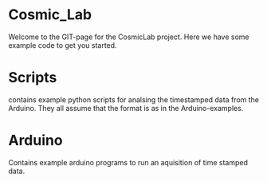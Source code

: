 # Cosmic_Lab
Welcome to the GIT-page for the CosmicLab project. Here we have some example code to get you started.


# Scripts 
contains example python scripts for analsing the timestamped data from the Arduino. They all assume that the format is as in the Arduino-examples.

# Arduino
Contains example arduino programs to run an aquisition of time stamped data. 
